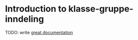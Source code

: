 # Introduction to klasse-gruppe-inndeling

TODO: write [great documentation](http://jacobian.org/writing/what-to-write/)
